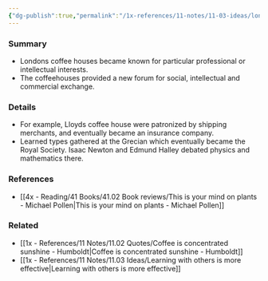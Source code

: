 ```yaml
---
{"dg-publish":true,"permalink":"/1x-references/11-notes/11-03-ideas/london-coffeehouses-eventually-become-institutions/","title":"London coffeehouses eventually become institutions"}
---
```



### Summary
- Londons coffee houses became known for particular professional or intellectual interests.
- The coffeehouses provided a new forum for social, intellectual and commercial exchange.

### Details
- For example, Lloyds coffee house were patronized by shipping merchants, and eventually became an insurance company.
- Learned types gathered at the Grecian which eventually became the Royal Society. Isaac Newton and Edmund Halley debated physics and mathematics there.

### References
- [[4x - Reading/41 Books/41.02 Book reviews/This is your mind on plants - Michael Pollen\|This is your mind on plants - Michael Pollen]]

### Related
- [[1x - References/11 Notes/11.02 Quotes/Coffee is concentrated sunshine - Humboldt\|Coffee is concentrated sunshine - Humboldt]]
- [[1x - References/11 Notes/11.03 Ideas/Learning with others is more effective\|Learning with others is more effective]]